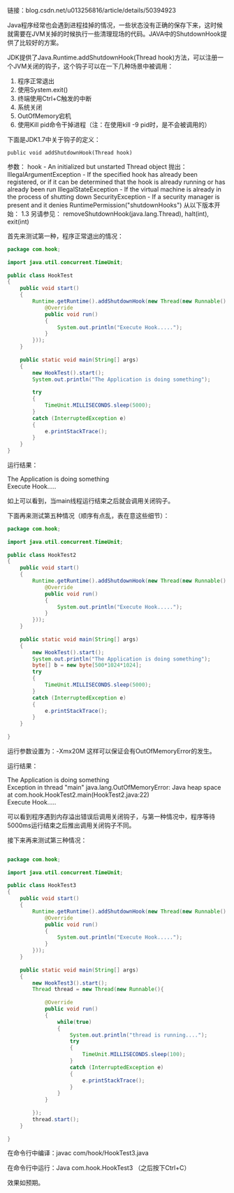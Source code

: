 链接：blog.csdn.net/u013256816/article/details/50394923


Java程序经常也会遇到进程挂掉的情况，一些状态没有正确的保存下来，这时候就需要在JVM关掉的时候执行一些清理现场的代码。JAVA中的ShutdownHook提供了比较好的方案。

JDK提供了Java.Runtime.addShutdownHook(Thread hook)方法，可以注册一个JVM关闭的钩子，这个钩子可以在一下几种场景中被调用：

  1. 程序正常退出
  2. 使用System.exit()
  3. 终端使用Ctrl+C触发的中断
  4. 系统关闭
  5. OutOfMemory宕机
  6. 使用Kill pid命令干掉进程（注：在使用kill -9 pid时，是不会被调用的）

下面是JDK1.7中关于钩子的定义：
>

    public void addShutdownHook(Thread hook)
参数：
    hook - An initialized but unstarted Thread object 
抛出： 
    IllegalArgumentException - If the specified hook has already been registered, or if it can be determined that the hook is already running or has already been run 
    IllegalStateException - If the virtual machine is already in the process of shutting down 
    SecurityException - If a security manager is present and it denies RuntimePermission("shutdownHooks")
从以下版本开始： 
    1.3
另请参见：
    removeShutdownHook(java.lang.Thread), halt(int), exit(int)


首先来测试第一种，程序正常退出的情况：
```Java
package com.hook;  
 
import java.util.concurrent.TimeUnit;  
 
public class HookTest  
{  
    public void start()  
    {  
        Runtime.getRuntime().addShutdownHook(new Thread(new Runnable() {  
            @Override 
            public void run()  
            {  
                System.out.println("Execute Hook.....");  
            }  
        }));  
    }  
 
    public static void main(String[] args)  
    {  
        new HookTest().start();  
        System.out.println("The Application is doing something");  
 
        try 
        {  
            TimeUnit.MILLISECONDS.sleep(5000);  
        }  
        catch (InterruptedException e)  
        {  
            e.printStackTrace();  
        }  
    }  
}
```

运行结果：

The Application is doing something  
Execute Hook.....

如上可以看到，当main线程运行结束之后就会调用关闭钩子。

下面再来测试第五种情况（顺序有点乱，表在意这些细节）：
```Java
package com.hook;  
 
import java.util.concurrent.TimeUnit;  
 
public class HookTest2  
{  
    public void start()  
    {  
        Runtime.getRuntime().addShutdownHook(new Thread(new Runnable() {  
            @Override 
            public void run()  
            {  
                System.out.println("Execute Hook.....");  
            }  
        }));  
    }  
 
    public static void main(String[] args)  
    {  
        new HookTest().start();  
        System.out.println("The Application is doing something");  
        byte[] b = new byte[500*1024*1024];  
        try 
        {  
            TimeUnit.MILLISECONDS.sleep(5000);  
        }  
        catch (InterruptedException e)  
        {  
            e.printStackTrace();  
        }  
    }  
 
}
```

运行参数设置为：-Xmx20M  这样可以保证会有OutOfMemoryError的发生。

运行结果：

The Application is doing something  
Exception in thread "main" java.lang.OutOfMemoryError: Java heap space  
    at com.hook.HookTest2.main(HookTest2.java:22)  
Execute Hook.....

可以看到程序遇到内存溢出错误后调用关闭钩子，与第一种情况中，程序等待5000ms运行结束之后推出调用关闭钩子不同。

接下来再来测试第三种情况：
```Java

package com.hook;  
 
import java.util.concurrent.TimeUnit;  
 
public class HookTest3  
{  
    public void start()  
    {  
        Runtime.getRuntime().addShutdownHook(new Thread(new Runnable() {  
            @Override 
            public void run()  
            {  
                System.out.println("Execute Hook.....");  
            }  
        }));  
    }  
 
    public static void main(String[] args)  
    {  
        new HookTest3().start();  
        Thread thread = new Thread(new Runnable(){  
 
            @Override 
            public void run()  
            {  
                while(true)  
                {  
                    System.out.println("thread is running....");  
                    try 
                    {  
                        TimeUnit.MILLISECONDS.sleep(100);  
                    }  
                    catch (InterruptedException e)  
                    {  
                        e.printStackTrace();  
                    }  
                }  
            }  
 
        });  
        thread.start();  
    }  
 
}
```

在命令行中编译：javac com/hook/HookTest3.java

在命令行中运行：Java com.hook.HookTest3  （之后按下Ctrl+C）

效果如预期。

